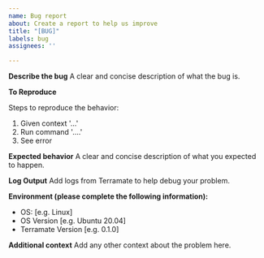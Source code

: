```yaml
---
name: Bug report
about: Create a report to help us improve
title: "[BUG]"
labels: bug
assignees: ''

---
```


**Describe the bug**
A clear and concise description of what the bug is.

**To Reproduce**

Steps to reproduce the behavior:
1. Given context '...'
2. Run command '....'
3. See error

**Expected behavior**
A clear and concise description of what you expected to happen.

**Log Output**
Add logs from Terramate to help debug your problem.

**Environment (please complete the following information):**
 - OS: [e.g. Linux]
 - OS Version [e.g. Ubuntu 20.04]
 - Terramate Version [e.g. 0.1.0]

**Additional context**
Add any other context about the problem here.
